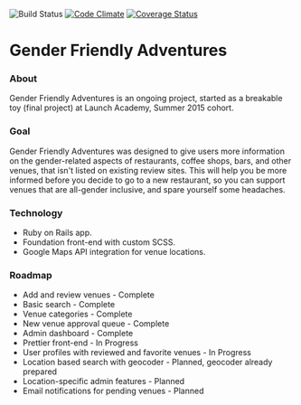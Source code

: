 ![Build Status](https://codeship.com/projects/d9986f00-0afe-0133-67ba-2696e3e4b295/status?branch=master) [![Code Climate](https://codeclimate.com/github/KellyTeresa/gender-friendly-adventures/badges/gpa.svg)](https://codeclimate.com/github/KellyTeresa/gender-friendly-adventures) [![Coverage Status](https://coveralls.io/repos/KellyTeresa/gender-friendly-adventures/badge.svg?branch=master&service=github)](https://coveralls.io/github/KellyTeresa/gender-friendly-adventures?branch=master)

# Gender Friendly Adventures

### About
Gender Friendly Adventures is an ongoing project, started as a breakable toy (final project) at Launch Academy, Summer 2015 cohort.

### Goal
Gender Friendly Adventures was designed to give users more information on the gender-related aspects of restaurants, coffee shops, bars, and other venues, that isn't listed on existing review sites. This will help you be more informed before you decide to go to a new restaurant, so you can support venues that are all-gender inclusive, and spare yourself some headaches.

### Technology
* Ruby on Rails app.
* Foundation front-end with custom SCSS.
* Google Maps API integration for venue locations.

### Roadmap
* Add and review venues - Complete
* Basic search - Complete
* Venue categories - Complete
* New venue approval queue - Complete
* Admin dashboard - Complete
* Prettier front-end - In Progress
* User profiles with reviewed and favorite venues - In Progress
* Location based search with geocoder - Planned, geocoder already prepared
* Location-specific admin features - Planned
* Email notifications for pending venues - Planned

